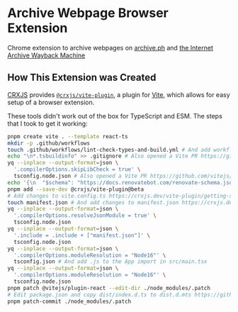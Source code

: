 # Archive Webpage Browser Extension

Chrome extension to archive webpages on [archive.ph](https://archive.ph/) and [the Internet Archive Wayback Machine](https://web.archive.org/)

## How This Extension was Created

[CRXJS](https://github.com/crxjs/chrome-extension-tools) provides [`@crxjs/vite-plugin`](https://crxjs.dev/vite-plugin/), a plugin for [Vite](https://vitejs.dev/), which allows for easy setup of a browser extension.

These tools didn't work out of the box for TypeScript and ESM. The steps that I took to get it working:

```bash
pnpm create vite . --template react-ts
mkdir -p .github/workflows
touch .github/workflows/lint-check-types-and-build.yml # And add workflow with type check and build
echo "\n*.tsbuildinfo" >> .gitignore # Also opened a Vite PR https://github.com/vitejs/vite/pull/12590
yq --inplace --output-format=json \
  '.compilerOptions.skipLibCheck = true' \
  tsconfig.node.json # Also opened a Vite PR https://github.com/vitejs/vite/pull/12591
echo '{\n  "$schema": "https://docs.renovatebot.com/renovate-schema.json",\n  "extends": ["github>karlhorky/renovate-config:default.json5"]\n}' > renovate.json
pnpm add --save-dev @crxjs/vite-plugin@beta
# Add changes to vite.config.ts https://crxjs.dev/vite-plugin/getting-started/react/create-project#update-the-vite-config
touch manifest.json # And add changes to manifest.json https://crxjs.dev/vite-plugin/getting-started/react/create-project#update-the-vite-config
yq --inplace --output-format=json \
  '.compilerOptions.resolveJsonModule = true' \
  tsconfig.node.json
yq --inplace --output-format=json \
  '.include = .include + ["manifest.json"]' \
  tsconfig.node.json
yq --inplace --output-format=json \
  '.compilerOptions.moduleResolution = "Node16"' \
  tsconfig.json # And add .js to the App import in src/main.tsx
yq --inplace --output-format=json \
  '.compilerOptions.moduleResolution = "Node16"' \
  tsconfig.node.json
pnpm patch @vitejs/plugin-react --edit-dir ./node_modules/.patch
# Edit package.json and copy dist/index.d.ts to dist.d.mts https://github.com/vitejs/vite-plugin-react/issues/104#issuecomment-1483879451
pnpm patch-commit ./node_modules/.patch
```

